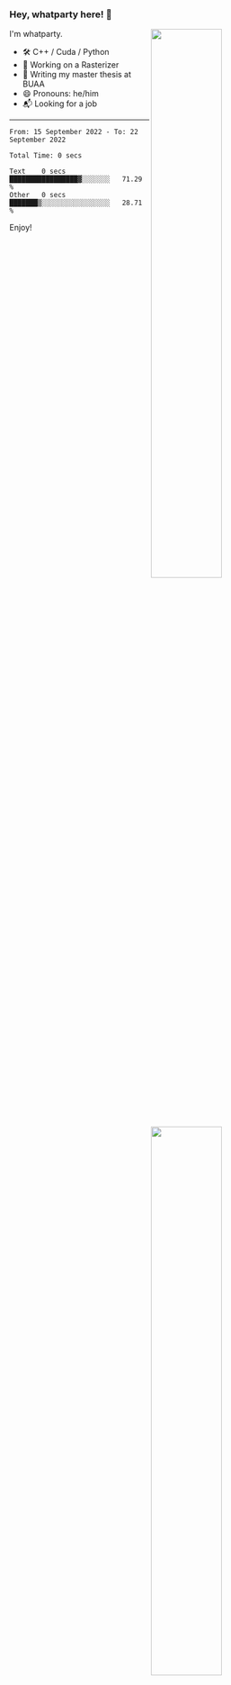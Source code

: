 ### Hey, whatparty here! 👋

[<img align="right" width="50%" src="https://github-readme-stats-ouuan.vercel.app/api?username=whatparty&theme=dark&show_icons=true">](https://metrics.lecoq.io/whatparty#gh-dark-mode-only)
[<img align="right" width="50%" src="https://github-readme-stats-ouuan.vercel.app/api?username=whatparty&show_icons=true">](https://metrics.lecoq.io/whatparty#gh-light-mode-only)

I'm whatparty.

- 🛠️ C++ / Cuda / Python 
- 🔭 Working on a Rasterizer
- 🌱 Writing my master thesis at BUAA
- 😄 Pronouns: he/him
- 📬 Looking for a job

---

<!--START_SECTION:waka-->

```text
From: 15 September 2022 - To: 22 September 2022

Total Time: 0 secs

Text    0 secs          █████████████████▓░░░░░░░   71.29 %
Other   0 secs          ███████▒░░░░░░░░░░░░░░░░░   28.71 %
```

<!--END_SECTION:waka-->

Enjoy!
